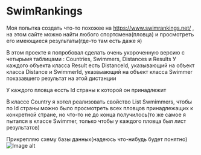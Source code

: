 # SwimRankings

 Моя попытка создать что-то похожее на <https://www.swimrankings.net/> , на этом сайте можно найти любого спортсмена(пловца) и просмотреть его имеющиеся результаты(где-то там есть даже я)
 
 В этом проекте я попробовал сделать очень укороченную версию с четырьмя таблицами : Countries, Swimmers, Distances и  Results
 У каждого объекта класса Result есть DistanceId, указывающий на объект класса Distance и SwimmerId, указвыающий на объект класса Swimmer показавшего результат на этой дистанции
 
 У каждого пловца ессть Id страны к которой он принадлежит
 
 В классе Country я хотел реализовать свойство List<Swimmer> Swmimmers, чтобы по Id страны можно было просмотреть всех пловцов принадлежащих к конкретной стране, но что-то не до конца получилось(то же самое я пытался в классе Swimmer, только чтобы у каждого пловца был лист результатов)

Прикрепляю схему базы данных(надеюсь что-нибудь будет понятно) ![Image alt](https://github.com/byseinbolt}/SwimRankings/raw/master/SwimRankingsDB/SwimRankingsDB.jpg)
